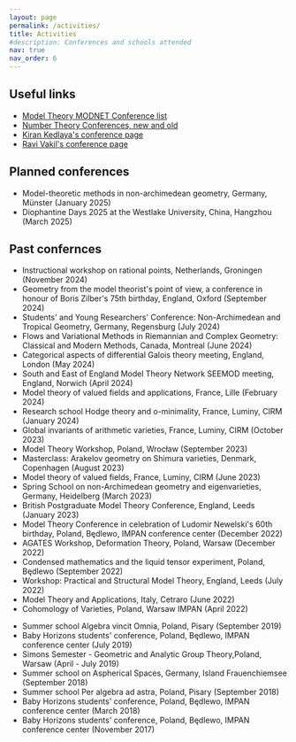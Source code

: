 ```yaml
---
layout: page
permalink: /activities/
title: Activities
#description: Conferences and schools attended
nav: true
nav_order: 6
---
```


## Useful links

- [Model Theory MODNET Conference list](http://modnet.imj-prg.fr/Meetings%20and%20events/)
- [Number Theory Conferences, new and old](http://www.numbertheory.org/ntw/N3.html)
- [Kiran Kedlaya's conference page](https://mathweb.ucsd.edu/~kedlaya/cgi-bin/confs.cgi)
- [Ravi Vakil's conference page](https://math.stanford.edu/~vakil/conferences.html)

## Planned conferences
- Model-theoretic methods in non-archimedean geometry, Germany, Münster (January 2025)
- Diophantine Days 2025 at the Westlake University, China, Hangzhou (March 2025)

## Past confernces
- Instructional workshop on rational points, Netherlands, Groningen (November 2024)
- Geometry from the model theorist's point of view, a conference in honour of Boris Zilber's 75th birthday, England, Oxford (September 2024)
- Students' and Young Researchers' Conference: Non-Archimedean and Tropical Geometry, Germany, Regensburg (July 2024)
- Flows and Variational Methods in Riemannian and Complex Geometry: Classical and Modern Methods, Canada, Montreal (June 2024)
- Categorical aspects  of differential Galois theory meeting, England, London (May 2024)
- South and East of England Model Theory Network SEEMOD meeting, England, Norwich (April 2024)
- Model theory of valued fields and applications, France, Lille (February 2024)
- Research school Hodge theory and o-minimality, France, Luminy, CIRM (January 2024)
- Global invariants of arithmetic varieties, France, Luminy, CIRM (October 2023)
- Model Theory Workshop, Poland, Wrocław (September 2023)
- Masterclass: Arakelov geometry on Shimura varieties, Denmark, Copenhagen (August 2023)
- Model theory of valued fields, France, Luminy, CIRM (June 2023)
- Spring School on non-Archimedean geometry and eigenvarieties, Germany, Heidelberg (March 2023)
- British Postgraduate Model Theory Conference, England, Leeds (January 2023)
- Model Theory Conference in celebration of Ludomir Newelski's 60th birthday, Poland, Będlewo, IMPAN conference center (December 2022)
- AGATES Workshop, Deformation Theory, Poland, Warsaw (December 2022)
- Condensed mathematics and the liquid tensor experiment, Poland, Będlewo (September 2022)
- Workshop: Practical and Structural Model Theory, England, Leeds (July 2022)
- Model Theory and Applications, Italy, Cetraro (June 2022)
- Cohomology of Varieties, Poland, Warsaw IMPAN (April 2022)
<!-- K3 categories and Hyperkähler moduli spaces, Warsaw/hybrid (September 2021) -->
<!-- Summer school GAL, on-line (July 2020) -->
- Summer school Algebra vincit Omnia, Poland, Pisary (September 2019)
- Baby Horizons students' conference, Poland, Będlewo, IMPAN conference center (July 2019)
- Simons Semester - Geometric and Analytic Group Theory,Poland,  Warsaw (April - July 2019)
- Summer school on Aspherical Spaces, Germany, Island Frauenchiemsee (September 2018)
- Summer school Per algebra ad astra, Poland, Pisary (September 2018)
- Baby Horizons students' conference, Poland, Będlewo, IMPAN conference center (March 2018)
- Baby Horizons students' conference, Poland, Będlewo, IMPAN conference center (November 2017)